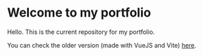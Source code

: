 # Welcome to my portfolio

Hello. This is the current repository for my portfolio.

You can check the older version (made with VueJS and Vite) [here](https://github.com/ralacerda/portfolio).
